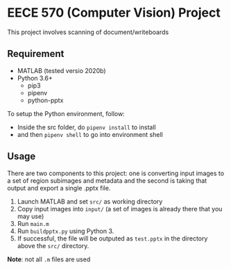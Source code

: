 # EECE 570 (Computer Vision) Project

This project involves scanning of document/writeboards

## Requirement

- MATLAB (tested versio 2020b)
- Python 3.6+
  - pip3
  - pipenv
  - python-pptx

To setup the Python environment, follow:

- Inside the src folder, do `pipenv install` to install
- and then `pipenv shell` to go into environment shell

## Usage

There are two components to this project: one is converting input images to a set of region subimages and metadata and the second is taking that output and export a single .pptx file.

1. Launch MATLAB and set `src/` as working directory
2. Copy input images into `input/` (a set of images is already there that you may use)
3. Run `main.m`
4. Run `buildpptx.py` using Python 3.
5. If successful, the file will be outputed as `test.pptx` in the directory above the `src/` directory.

**Note**: not all `.m` files are used
